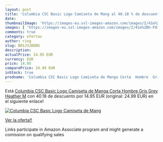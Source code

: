 ```yaml
---
layout: post
title: 'Columbia CSC Basic Logo Camiseta de Mang al 40.18 % de descuento'
date: 
thumbnailImage: 'https://images-eu.ssl-images-amazon.com/images/I/41e%2Bh-F01FL._SL200_.jpg'
images: [ 'https://images-eu.ssl-images-amazon.com/images/I/41e%2Bh-F01FL._SL200_.jpg' ]
comments: true
category: ofertas
author: ring
slug: B01J3JDONS
description:
actualPrice: 14.95 EUR
currency: EUR
price: 14.95
comparePrice: 24.99 EUR
inStock: true
prodname: 'Columbia CSC Basic Logo Camiseta de Manga Corta  Hombre  Gris Grey Heather  M'
---
```


Está [Columbia CSC Basic Logo Camiseta de Manga Corta  Hombre  Gris Grey Heather  M](https://www.amazon.es/dp/B01J3JDONS/?tag=tolees-21) con 40.18 de descuento por 14.95 EUR (original: 24.99 EUR) en el siguiente enlace!

[![Columbia CSC Basic Logo Camiseta de Mang](https://images-eu.ssl-images-amazon.com/images/I/41e%2Bh-F01FL._SL200_.jpg)](https://www.amazon.es/dp/B01J3JDONS/?tag=tolees-21)

[Ver la oferta!!](https://www.amazon.es/dp/B01J3JDONS/?tag=tolees-21)

Links participate in Amazon Associate program and might generate a comission on qualifying sales


